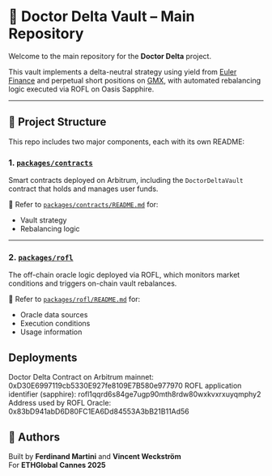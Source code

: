 # 🧠 Doctor Delta Vault – Main Repository

Welcome to the main repository for the **Doctor Delta** project.

This vault implements a delta-neutral strategy using yield from [Euler Finance](https://euler.finance) and perpetual short positions on [GMX](https://gmx.io), with automated rebalancing logic executed via ROFL on Oasis Sapphire.

---

## 📄 Project Structure

This repo includes two major components, each with its own README:

### 1. [`packages/contracts`](./packages/contracts)

Smart contracts deployed on Arbitrum, including the `DoctorDeltaVault` contract that holds and manages user funds.

📘 Refer to [`packages/contracts/README.md`](./packages/contracts/README.md) for:

- Vault strategy
- Rebalancing logic

---

### 2. [`packages/rofl`](./packages/rofl)

The off-chain oracle logic deployed via ROFL, which monitors market conditions and triggers on-chain vault rebalances.

📘 Refer to [`packages/rofl/README.md`](./packages/rofl/README.md) for:

- Oracle data sources
- Execution conditions
- Usage information

## Deployments

Doctor Delta Contract on Arbitrum mainnet: 0xD30E6997119cb5330E927fe8109E7B580e977970
ROFL application identifier (sapphire): rofl1qqrd6s84ge7ugp90mth8rdw80wxkvxrxuyqmphy2
Address used by ROFL Oracle: 0x83bD941abD6D80FC1EA6Dd84553A3bB21B11Ad56

## 👥 Authors

Built by **Ferdinand Martini** and **Vincent Weckström**  
For **ETHGlobal Cannes 2025**
